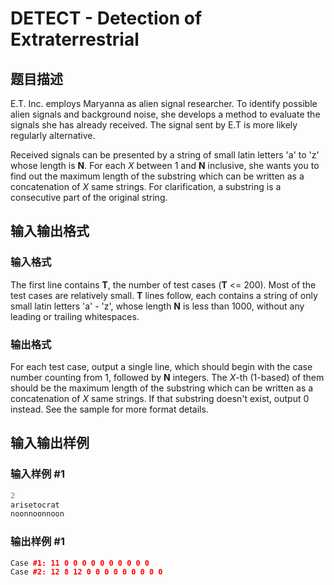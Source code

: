 # DETECT - Detection of Extraterrestrial

## 题目描述

E.T. Inc. employs Maryanna as alien signal researcher. To identify possible alien signals and background noise, she develops a method to evaluate the signals she has already received. The signal sent by E.T is more likely regularly alternative.

Received signals can be presented by a string of small latin letters 'a' to 'z' whose length is **N**. For each _X_ between 1 and **N** inclusive, she wants you to find out the maximum length of the substring which can be written as a concatenation of _X_ same strings. For clarification, a substring is a consecutive part of the original string.

## 输入输出格式

### 输入格式

The first line contains **T**, the number of test cases (**T** <= 200). Most of the test cases are relatively small. **T** lines follow, each contains a string of only small latin letters 'a' - 'z', whose length **N** is less than 1000, without any leading or trailing whitespaces.

### 输出格式

For each test case, output a single line, which should begin with the case number counting from 1, followed by **N** integers. The _X_-th (1-based) of them should be the maximum length of the substring which can be written as a concatenation of _X_ same strings. If that substring doesn't exist, output 0 instead. See the sample for more format details.

## 输入输出样例

### 输入样例 #1

```cpp
2
arisetocrat
noonnoonnoon
```


### 输出样例 #1

```cpp
Case #1: 11 0 0 0 0 0 0 0 0 0 0
Case #2: 12 8 12 0 0 0 0 0 0 0 0 0
```


